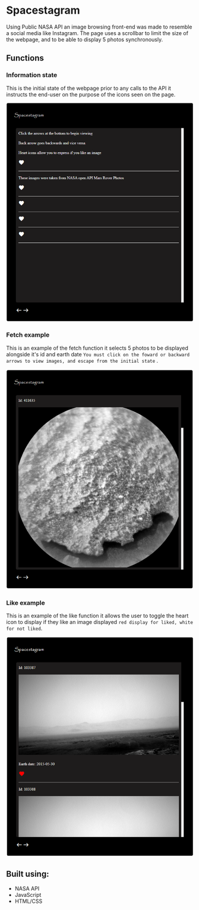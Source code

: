 # Spacestagram
Using Public NASA API an image browsing front-end was made to resemble a social media like Instagram. The page uses a scrollbar to limit the size of the webpage, and to be able to display 5 photos synchronously.

## Functions

### Information state
This is the initial state of the webpage prior to any calls to the API it instructs the end-user on the purpose of the icons seen on the page.

![This is an image](https://github.com/Mohammad0336/Spacestagram/blob/main/Images/SpacestagramInfo.png)

### Fetch example
This is an example of the fetch function it selects 5 photos to be displayed alongside it's id and earth date `You must click on the foward or backward arrows to view images, and escape from the initial state` .

![This is an image](https://github.com/Mohammad0336/Spacestagram/blob/main/Images/SpacestagramEx.png)

### Like example
This is an example of the like function it allows the user to toggle the heart icon to display if they like an image displayed `red display for liked, white for not liked`.

![This is an image](https://github.com/Mohammad0336/Spacestagram/blob/main/Images/SpacestagramHeartEx.png)

## Built using: 
- NASA API 
- JavaScript 
- HTML/CSS
